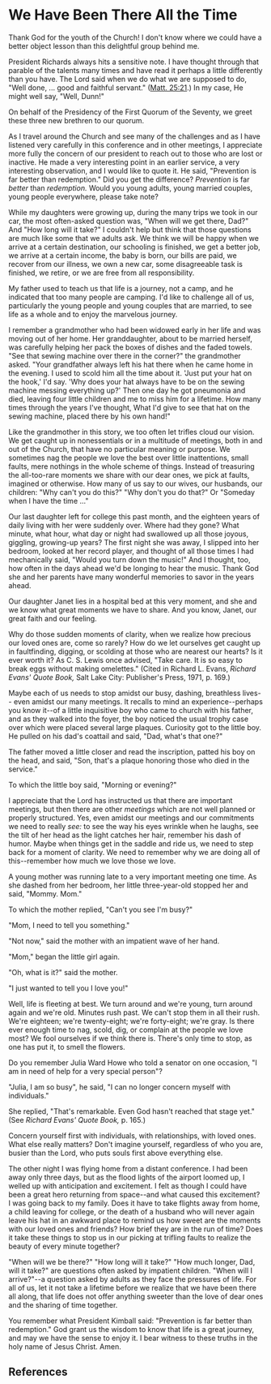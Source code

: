 # We Have Been There All the Time

Thank God for the youth of the Church! I don't know where we could have a
better object lesson than this delightful group behind me.

President Richards always hits a sensitive note. I have thought through that
parable of the talents many times and have read it perhaps a little
differently than you have. The Lord said when we do what we are supposed to
do, "Well done, ... good and faithful servant." ([Matt.
25:21](/scriptures/nt/matt/25.21?lang=eng#20).) In my case, He might well say,
"Well, Dunn!"

On behalf of the Presidency of the First Quorum of the Seventy, we greet these
three new brethren to our quorum.

As I travel around the Church and see many of the challenges and as I have
listened very carefully in this conference and in other meetings, I appreciate
more fully the concern of our president to reach out to those who are lost or
inactive. He made a very interesting point in an earlier service, a very
interesting observation, and I would like to quote it. He said, "Prevention is
far better than redemption." Did you get the difference? _Prevention_ is far
_better_ than _redemption._ Would you young adults, young married couples,
young people everywhere, please take note?

While my daughters were growing up, during the many trips we took in our car,
the most often-asked question was, "When will we get there, Dad?" And "How
long will it take?" I couldn't help but think that those questions are much
like some that we adults ask. We think we will be happy when we arrive at a
certain destination, our schooling is finished, we get a better job, we arrive
at a certain income, the baby is born, our bills are paid, we recover from our
illness, we own a new car, some disagreeable task is finished, we retire, or
we are free from all responsibility.

My father used to teach us that life is a journey, not a camp, and he
indicated that too many people are camping. I'd like to challenge all of us,
particularly the young people and young couples that are married, to see life
as a whole and to enjoy the marvelous journey.

I remember a grandmother who had been widowed early in her life and was moving
out of her home. Her granddaughter, about to be married herself, was carefully
helping her pack the boxes of dishes and the faded towels. "See that sewing
machine over there in the corner?" the grandmother asked. "Your grandfather
always left his hat there when he came home in the evening. I used to scold
him all the time about it. 'Just put your hat on the hook,' I'd say. 'Why does
your hat always have to be on the sewing machine messing everything up?' Then
one day he got pneumonia and died, leaving four little children and me to miss
him for a lifetime. How many times through the years I've thought, What I'd
give to see that hat on the sewing machine, placed there by his own hand!"

Like the grandmother in this story, we too often let trifles cloud our vision.
We get caught up in nonessentials or in a multitude of meetings, both in and
out of the Church, that have no particular meaning or purpose. We sometimes
nag the people we love the best over little inattentions, small faults, mere
nothings in the whole scheme of things. Instead of treasuring the all-too-rare
moments we share with our dear ones, we pick at faults, imagined or otherwise.
How many of us say to our wives, our husbands, our children: "Why can't you do
this?" "Why don't you do that?" Or "Someday when I have the time ..."

Our last daughter left for college this past month, and the eighteen years of
daily living with her were suddenly over. Where had they gone? What minute,
what hour, what day or night had swallowed up all those joyous, giggling,
growing-up years? The first night she was away, I slipped into her bedroom,
looked at her record player, and thought of all those times I had mechanically
said, "Would you turn down the music!" And I thought, too, how often in the
days ahead we'd be longing to hear the music. Thank God she and her parents
have many wonderful memories to savor in the years ahead.

Our daughter Janet lies in a hospital bed at this very moment, and she and we
know what great moments we have to share. And you know, Janet, our great faith
and our feeling.

Why do those sudden moments of clarity, when we realize how precious our loved
ones are, come so rarely? How do we let ourselves get caught up in
faultfinding, digging, or scolding at those who are nearest our hearts? Is it
ever worth it? As C. S. Lewis once advised, "Take care. It is so easy to break
eggs without making omelettes." (Cited in Richard L. Evans, _Richard Evans'
Quote Book,_ Salt Lake City: Publisher's Press, 1971, p. 169.)

Maybe each of us needs to stop amidst our busy, dashing, breathless lives--
even amidst our many meetings. It recalls to mind an experience--perhaps you
know it--of a little inquisitive boy who came to church with his father, and
as they walked into the foyer, the boy noticed the usual trophy case over
which were placed several large plaques. Curiosity got to the little boy. He
pulled on his dad's coattail and said, "Dad, what's that one?"

The father moved a little closer and read the inscription, patted his boy on
the head, and said, "Son, that's a plaque honoring those who died in the
service."

To which the little boy said, "Morning or evening?"

I appreciate that the Lord has instructed us that there are important
meetings, but then there are other _meetings_ which are not well planned or
properly structured. Yes, even amidst our meetings and our commitments we need
to really _see:_ to see the way his eyes wrinkle when he laughs, see the tilt
of her head as the light catches her hair, remember his dash of humor. Maybe
when things get in the saddle and ride us, we need to step back for a moment
of clarity. We need to remember why we are doing all of this--remember how
much we love those we love.

A young mother was running late to a very important meeting one time. As she
dashed from her bedroom, her little three-year-old stopped her and said,
"Mommy. Mom."

To which the mother replied, "Can't you see I'm busy?"

"Mom, I need to tell you something."

"Not now," said the mother with an impatient wave of her hand.

"Mom," began the little girl again.

"Oh, what is it?" said the mother.

"I just wanted to tell you I love you!"

Well, life is fleeting at best. We turn around and we're young, turn around
again and we're old. Minutes rush past. We can't stop them in all their rush.
We're eighteen; we're twenty-eight; we're forty-eight; we're gray. Is there
ever enough time to nag, scold, dig, or complain at the people we love most?
We fool ourselves if we think there is. There's only time to stop, as one has
put it, to smell the flowers.

Do you remember Julia Ward Howe who told a senator on one occasion, "I am in
need of help for a very special person"?

"Julia, I am so busy", he said, "I can no longer concern myself with
individuals."

She replied, "That's remarkable. Even God hasn't reached that stage yet." (See
_Richard Evans' Quote Book,_ p. 165.)

Concern yourself first with individuals, with relationships, with loved ones.
What else really matters? Don't imagine yourself, regardless of who you are,
busier than the Lord, who puts souls first above everything else.

The other night I was flying home from a distant conference. I had been away
only three days, but as the flood lights of the airport loomed up, I welled up
with anticipation and excitement. I felt as though I could have been a great
hero returning from space--and what caused this excitement? I was going back
to my family. Does it have to take flights away from home, a child leaving for
college, or the death of a husband who will never again leave his hat in an
awkward place to remind us how sweet are the moments with our loved ones and
friends? How brief they are in the run of time? Does it take these things to
stop us in our picking at trifling faults to realize the beauty of every
minute together?

"When will we be there?" "How long will it take?" "How much longer, Dad, will
it take?" are questions often asked by impatient children. "When will I
arrive?"--a question asked by adults as they face the pressures of life. For
all of us, let it not take a lifetime before we realize that we have been
there all along, that life does not offer anything sweeter than the love of
dear ones and the sharing of time together.

You remember what President Kimball said: "Prevention is far better than
redemption." God grant us the wisdom to know that life is a great journey, and
may we have the sense to enjoy it. I bear witness to these truths in the holy
name of Jesus Christ. Amen.

## References

